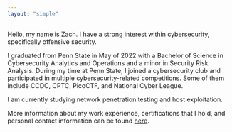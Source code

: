 ```yaml
---
layout: "simple"
---
```


Hello, my name is Zach. I have a strong interest within cybersecurity, specifically offensive security. 

I graduated from Penn State in May of 2022 with a Bachelor of Science in Cybersecurity Analytics and Operations and a minor in Security Risk Analysis. During my time at Penn State, I joined a cybersecurity club and participated in multiple cybersecurity-related competitions. Some of them include CCDC, CPTC, PicoCTF, and National Cyber League.

I am currently studying network penetration testing and host exploitation.

More information about my work experience, certifications that I hold, and personal contact information can be found [here](/about-me/more-info).
